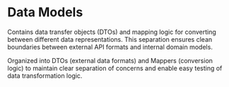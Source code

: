 # Data Models

Contains data transfer objects (DTOs) and mapping logic for converting between different data representations. This separation ensures clean boundaries between external API formats and internal domain models.

Organized into DTOs (external data formats) and Mappers (conversion logic) to maintain clear separation of concerns and enable easy testing of data transformation logic.